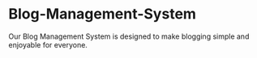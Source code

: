 # Blog-Management-System
Our Blog Management System is designed to make blogging simple and enjoyable for everyone.
